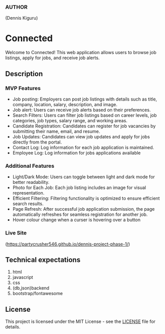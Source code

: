 ### AUTHOR
(Dennis Kiguru)
# Connected

Welcome to Connected! This web application allows users to browse job listings, apply for jobs, and receive job alerts.


## Description

### MVP Features

- Job posting: Employers can post job listings with details such as title, company, location, salary, description, and image.
- Job alert: Users can receive job alerts based on their preferences.
- Search Filters: Users can filter job listings based on career levels, job categories, job types, salary range, and working areas.
- Candidate Registration: Candidates can register for job vacancies by submitting their name, email, and resume.
- Job Updates: Candidates can view job updates and apply for jobs directly from the portal.
- Contact Log: Log information for each job application is maintained.
- Employee Log: Log information for jobs applications available 

### Additional Features

- Light/Dark Mode: Users can toggle between light and dark mode for better readability.
- Photo for Each Job: Each job listing includes an image for visual representation.
- Efficient Filtering: Filtering functionality is optimized to ensure efficient search results.
- Page Refresh: After successful job application submission, the page automatically refreshes for seamless registration for another job.
- Hover colour change when a curser is hovering over a button

### Live Site 
(https://partycrusher546.github.io/dennis-project-phase-1/)

## Technical expectations
1. html
1. javascript
1. css
1. (db,json)backend 
1. bootstrap/fontawesome

## License

This project is licensed under the MIT License - see the [LICENSE](LICENSE) file for details.

